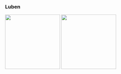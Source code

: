 ### Luben

<div>
  <img height="180em" src="https://github-readme-stats.vercel.app/api?username=67x18&show_icons=true&theme=dark"/>
  <img height="180em" src="https://github-readme-stats.vercel.app/api/top-langs/?username=67x18&layout=compact"/>
</div>
